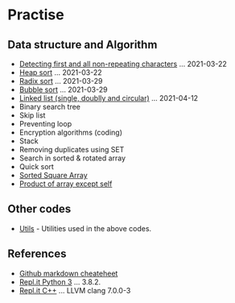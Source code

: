 # Practise

## Data structure and Algorithm

- [Detecting first and all non-repeating characters](./NonRepeating/README.md) ... 2021-03-22
- [Heap sort](./HeapSort/README.md) ... 2021-03-22
- [Radix sort](./RadixSort/README.md) ... 2021-03-29
- [Bubble sort](./BubbleSort/README.md) ... 2021-03-29
- [Linked list (single, doublly and circular)](./LinkedList/README.md) ... 2021-04-12
- Binary search tree
- Skip list
- Preventing loop
- Encryption algorithms (coding)
- Stack
- Removing duplicates using SET
- Search in sorted & rotated array
- Quick sort
- [Sorted Square Array](./SortedSquareArray/README.md)
- [Product of array except self](./ProductExceptSelf/README.md)

## Other codes

- [Utils](./Utils/README.md) - Utilities used in the above codes.

## References

- [Github markdown cheateheet](https://github.com/adam-p/markdown-here/wiki/Markdown-Cheatsheet)
- [Repl.it Python 3](https://repl.it/languages/python3) ... 3.8.2.
- [Repl.it C++](https://repl.it/languages/cpp) ... LLVM clang 7.0.0-3
